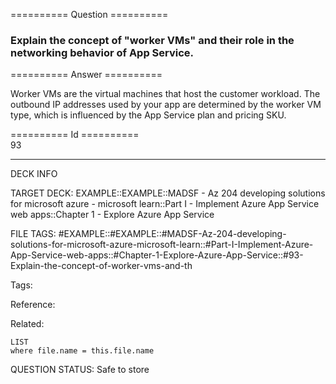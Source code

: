 ========== Question ==========  

### Explain the concept of "worker VMs" and their role in the networking behavior of App Service.  

========== Answer ==========  

Worker VMs are the virtual machines that host the customer workload. The
outbound IP addresses used by your app are determined by the worker VM type,
which is influenced by the App Service plan and pricing SKU.

========== Id ==========  
93

---

DECK INFO

TARGET DECK: EXAMPLE::EXAMPLE::MADSF - Az 204 developing solutions for microsoft azure - microsoft learn::Part I - Implement Azure App Service web apps::Chapter 1 - Explore Azure App Service

FILE TAGS: #EXAMPLE::#EXAMPLE::#MADSF-Az-204-developing-solutions-for-microsoft-azure-microsoft-learn::#Part-I-Implement-Azure-App-Service-web-apps::#Chapter-1-Explore-Azure-App-Service::#93-Explain-the-concept-of-worker-vms-and-th

Tags:

Reference:

Related:

```dataview
LIST
where file.name = this.file.name
```
QUESTION STATUS: Safe to store
